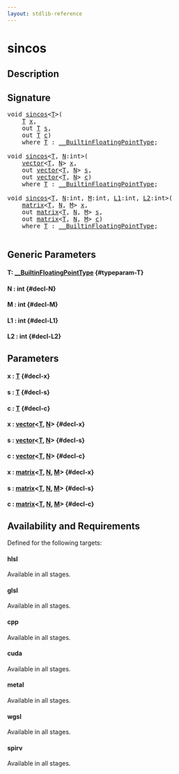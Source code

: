 ```yaml
---
layout: stdlib-reference
---
```


# sincos

## Description





## Signature 

<pre>
<span class="code_keyword">void</span> <a href="/stdlib-reference/global-decls/sincos">sincos</a>&lt;<a href="/stdlib-reference/global-decls/sincos#typeparam-T" class="code_type">T</a>&gt;(
    <a href="/stdlib-reference/global-decls/sincos#typeparam-T" class="code_type">T</a> <a href="/stdlib-reference/global-decls/sincos#decl-x" class="code_param">x</a>,
    <span class="code_keyword">out</span> <a href="/stdlib-reference/global-decls/sincos#typeparam-T" class="code_type">T</a> <a href="/stdlib-reference/global-decls/sincos#decl-s" class="code_param">s</a>,
    <span class="code_keyword">out</span> <a href="/stdlib-reference/global-decls/sincos#typeparam-T" class="code_type">T</a> <a href="/stdlib-reference/global-decls/sincos#decl-c" class="code_param">c</a>)
    <span class='code_keyword'>where</span> <a href="/stdlib-reference/global-decls/sincos#typeparam-T" class="code_type">T</a> : <a href="/stdlib-reference/interfaces/0_builtinfloatingpointtype-029hm/index" class="code_type">__BuiltinFloatingPointType</a>;

<span class="code_keyword">void</span> <a href="/stdlib-reference/global-decls/sincos">sincos</a>&lt;<a href="/stdlib-reference/global-decls/sincos#typeparam-T" class="code_type">T</a>, <a href="/stdlib-reference/global-decls/sincos#decl-N" class="code_var">N</a>:<span class="code_keyword">int</span>&gt;(
    <a href="/stdlib-reference/types/vector/index" class="code_type">vector</a>&lt;<a href="/stdlib-reference/global-decls/sincos#typeparam-T" class="code_type">T</a>, <a href="/stdlib-reference/global-decls/sincos#decl-N" class="code_var">N</a>&gt; <a href="/stdlib-reference/global-decls/sincos#decl-x" class="code_param">x</a>,
    <span class="code_keyword">out</span> <a href="/stdlib-reference/types/vector/index" class="code_type">vector</a>&lt;<a href="/stdlib-reference/global-decls/sincos#typeparam-T" class="code_type">T</a>, <a href="/stdlib-reference/global-decls/sincos#decl-N" class="code_var">N</a>&gt; <a href="/stdlib-reference/global-decls/sincos#decl-s" class="code_param">s</a>,
    <span class="code_keyword">out</span> <a href="/stdlib-reference/types/vector/index" class="code_type">vector</a>&lt;<a href="/stdlib-reference/global-decls/sincos#typeparam-T" class="code_type">T</a>, <a href="/stdlib-reference/global-decls/sincos#decl-N" class="code_var">N</a>&gt; <a href="/stdlib-reference/global-decls/sincos#decl-c" class="code_param">c</a>)
    <span class='code_keyword'>where</span> <a href="/stdlib-reference/global-decls/sincos#typeparam-T" class="code_type">T</a> : <a href="/stdlib-reference/interfaces/0_builtinfloatingpointtype-029hm/index" class="code_type">__BuiltinFloatingPointType</a>;

<span class="code_keyword">void</span> <a href="/stdlib-reference/global-decls/sincos">sincos</a>&lt;<a href="/stdlib-reference/global-decls/sincos#typeparam-T" class="code_type">T</a>, <a href="/stdlib-reference/global-decls/sincos#decl-N" class="code_var">N</a>:<span class="code_keyword">int</span>, <a href="/stdlib-reference/global-decls/sincos#decl-M" class="code_var">M</a>:<span class="code_keyword">int</span>, <a href="/stdlib-reference/global-decls/sincos#decl-L1" class="code_var">L1</a>:<span class="code_keyword">int</span>, <a href="/stdlib-reference/global-decls/sincos#decl-L2" class="code_var">L2</a>:<span class="code_keyword">int</span>&gt;(
    <a href="/stdlib-reference/types/matrix/index" class="code_type">matrix</a>&lt;<a href="/stdlib-reference/global-decls/sincos#typeparam-T" class="code_type">T</a>, <a href="/stdlib-reference/global-decls/sincos#decl-N" class="code_var">N</a>, <a href="/stdlib-reference/global-decls/sincos#decl-M" class="code_var">M</a>&gt; <a href="/stdlib-reference/global-decls/sincos#decl-x" class="code_param">x</a>,
    <span class="code_keyword">out</span> <a href="/stdlib-reference/types/matrix/index" class="code_type">matrix</a>&lt;<a href="/stdlib-reference/global-decls/sincos#typeparam-T" class="code_type">T</a>, <a href="/stdlib-reference/global-decls/sincos#decl-N" class="code_var">N</a>, <a href="/stdlib-reference/global-decls/sincos#decl-M" class="code_var">M</a>&gt; <a href="/stdlib-reference/global-decls/sincos#decl-s" class="code_param">s</a>,
    <span class="code_keyword">out</span> <a href="/stdlib-reference/types/matrix/index" class="code_type">matrix</a>&lt;<a href="/stdlib-reference/global-decls/sincos#typeparam-T" class="code_type">T</a>, <a href="/stdlib-reference/global-decls/sincos#decl-N" class="code_var">N</a>, <a href="/stdlib-reference/global-decls/sincos#decl-M" class="code_var">M</a>&gt; <a href="/stdlib-reference/global-decls/sincos#decl-c" class="code_param">c</a>)
    <span class='code_keyword'>where</span> <a href="/stdlib-reference/global-decls/sincos#typeparam-T" class="code_type">T</a> : <a href="/stdlib-reference/interfaces/0_builtinfloatingpointtype-029hm/index" class="code_type">__BuiltinFloatingPointType</a>;

</pre>

## Generic Parameters

#### T: [\_\_BuiltinFloatingPointType](/stdlib-reference/interfaces/0_builtinfloatingpointtype-029hm/index) {#typeparam-T}
#### N  : int {#decl-N}
#### M  : int {#decl-M}
#### L1  : int {#decl-L1}
#### L2  : int {#decl-L2}

## Parameters

#### x  : [T](/stdlib-reference/global-decls/sincos#typeparam-T) {#decl-x}
#### s  : [T](/stdlib-reference/global-decls/sincos#typeparam-T) {#decl-s}
#### c  : [T](/stdlib-reference/global-decls/sincos#typeparam-T) {#decl-c}
#### x  : [vector](/stdlib-reference/types/vector/index)\<[T](/stdlib-reference/types/vector/index#typeparam-T), [N](/stdlib-reference/types/vector/index#decl-N)\> {#decl-x}
#### s  : [vector](/stdlib-reference/types/vector/index)\<[T](/stdlib-reference/types/vector/index#typeparam-T), [N](/stdlib-reference/types/vector/index#decl-N)\> {#decl-s}
#### c  : [vector](/stdlib-reference/types/vector/index)\<[T](/stdlib-reference/types/vector/index#typeparam-T), [N](/stdlib-reference/types/vector/index#decl-N)\> {#decl-c}
#### x  : [matrix](/stdlib-reference/types/matrix/index)\<[T](/stdlib-reference/types/matrix/t-0), [N](/stdlib-reference/types/matrix/index#decl-N), [M](/stdlib-reference/types/matrix/index#decl-M)\> {#decl-x}
#### s  : [matrix](/stdlib-reference/types/matrix/index)\<[T](/stdlib-reference/types/matrix/t-0), [N](/stdlib-reference/types/matrix/index#decl-N), [M](/stdlib-reference/types/matrix/index#decl-M)\> {#decl-s}
#### c  : [matrix](/stdlib-reference/types/matrix/index)\<[T](/stdlib-reference/types/matrix/t-0), [N](/stdlib-reference/types/matrix/index#decl-N), [M](/stdlib-reference/types/matrix/index#decl-M)\> {#decl-c}

## Availability and Requirements

Defined for the following targets:

#### hlsl
Available in all stages.

#### glsl
Available in all stages.

#### cpp
Available in all stages.

#### cuda
Available in all stages.

#### metal
Available in all stages.

#### wgsl
Available in all stages.

#### spirv
Available in all stages.



